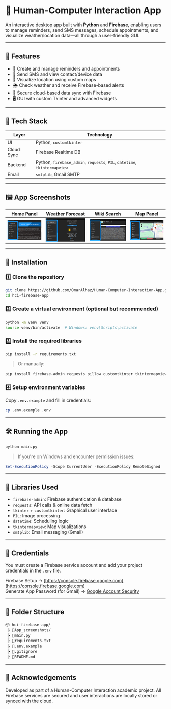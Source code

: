 # 🧠 Human-Computer Interaction App

An interactive desktop app built with **Python** and **Firebase**, enabling users to manage reminders, send SMS messages, schedule appointments, and visualize weather/location data—all through a user-friendly GUI.

---

## 🚀 Features

- 📅 Create and manage reminders and appointments  
- 📲 Send SMS and view contact/device data  
- 📍 Visualize location using custom maps  
- 🌦️ Check weather and receive Firebase-based alerts  
- 🔐 Secure cloud-based data sync with Firebase  
- 🖥️ GUI with custom Tkinter and advanced widgets  

---

## 🧰 Tech Stack

| Layer       | Technology            |
|------------|------------------------|
| UI         | Python, `customtkinter` |
| Cloud Sync | Firebase Realtime DB   |
| Backend    | Python, `firebase_admin`, `requests`, `PIL`, `datetime`, `tkintermapview` |
| Email      | `smtplib`, Gmail SMTP  |

---

## 🖼️ App Screenshots

| Home Panel | Weather Forecast | Wiki Search | Map Panel |
|------------|------------------|-------------|-----------|
| ![home](./App_screenshots/Home.png) | ![weather](./App_screenshots/Weather.png) | ![wiki](./App_screenshots/Search.png) | ![map](./App_screenshots/Map.png) |


---

## 🔧 Installation

### 1️⃣ Clone the repository

```bash
git clone https://github.com/OmarAlhaz/Human-Computer-Interaction-App.git
cd hci-firebase-app
```

### 2️⃣ Create a virtual environment (optional but recommended)

```bash
python -m venv venv
source venv/bin/activate  # Windows: venv\Scripts\activate
```

### 3️⃣ Install the required libraries

```bash
pip install -r requirements.txt
```

> Or manually:

```bash
pip install firebase-admin requests pillow customtkinter tkintermapview
```

### 4️⃣ Setup environment variables

Copy `.env.example` and fill in credentials:

```bash
cp .env.example .env
```

---

## 🛠️ Running the App

```bash
python main.py
```

> If you're on Windows and encounter permission issues:
```powershell
Set-ExecutionPolicy -Scope CurrentUser -ExecutionPolicy RemoteSigned
```

---

## 🧪 Libraries Used

- `firebase-admin`: Firebase authentication & database  
- `requests`: API calls & online data fetch  
- `tkinter` + `customtkinter`: Graphical user interface  
- `PIL`: Image processing  
- `datetime`: Scheduling logic  
- `tkintermapview`: Map visualizations  
- `smtplib`: Email messaging (Gmail)  

---

## 🔐 Credentials

You must create a Firebase service account and add your project credentials in the `.env` file.

Firebase Setup → [https://console.firebase.google.com](https://console.firebase.google.com)  
Generate App Password (for Gmail) → [Google Account Security](https://myaccount.google.com/security)

---

## 📂 Folder Structure

```bash
📦 hci-firebase-app/
 ┣ 📂App_screenshots/
 ┣ 📄main.py
 ┣ 📄requirements.txt
 ┣ 📄.env.example
 ┣ 📄.gitignore
 ┣ 📄README.md
```

---

## 🙌 Acknowledgements

Developed as part of a Human-Computer Interaction academic project. All Firebase services are secured and user interactions are locally stored or synced with the cloud.
